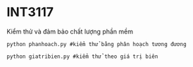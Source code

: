 # INT3117
Kiểm thử và đảm bảo chất lượng phần mềm
```console
python phanhoach.py #kiểm thử bằng phân hoạch tương đương
```
```console
python giatribien.py #kiểm thử theo giá trị biên
```
